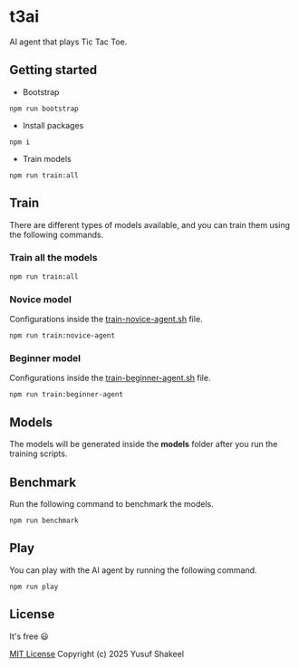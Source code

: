 # t3ai
AI agent that plays Tic Tac Toe.

## Getting started

* Bootstrap

```shell
npm run bootstrap
```

* Install packages

```shell
npm i
```

* Train models

```shell
npm run train:all
```

## Train

There are different types of models available, and you can train them using the
following commands.

### Train all the models

```shell
npm run train:all
```

### Novice model

Configurations inside the [train-novice-agent.sh](scripts/train-novice-agent.sh) file.

```shell
npm run train:novice-agent
```

### Beginner model

Configurations inside the [train-beginner-agent.sh](scripts/train-beginner-agent.sh) file.

```shell
npm run train:beginner-agent
```

## Models

The models will be generated inside the **models** folder after you run the
training scripts.

## Benchmark

Run the following command to benchmark the models.

```shell
npm run benchmark
```

## Play

You can play with the AI agent by running the following command.

```shell
npm run play
```

## License

It's free :smiley:

[MIT License](https://github.com/yusufshakeel/t3ai/blob/main/LICENSE) Copyright (c) 2025 Yusuf Shakeel